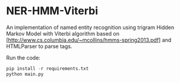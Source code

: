 # NER-HMM-Viterbi

An implementation of named entity recognition using trigram Hidden Markov Model with Viterbi algorithm based on [http://www.cs.columbia.edu/~mcollins/hmms-spring2013.pdf] and HTMLParser to parse tags.

Run the code:
```python
pip install -r requirements.txt
python main.py
```